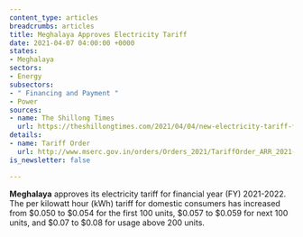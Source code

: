```yaml
---
content_type: articles
breadcrumbs: articles
title: Meghalaya Approves Electricity Tariff
date: 2021-04-07 04:00:00 +0000
states:
- Meghalaya
sectors:
- Energy
subsectors:
- " Financing and Payment "
- Power
sources:
- name: The Shillong Times
  url: https://theshillongtimes.com/2021/04/04/new-electricity-tariff-from-april-1/
details:
- name: Tariff Order
  url: http://www.mserc.gov.in/orders/Orders_2021/TariffOrder_ARR_2021-22_MePDCL.pdf
is_newsletter: false

---
```

**Meghalaya** approves its electricity tariff for financial year (FY) 2021-2022. The per kilowatt hour (kWh) tariff for domestic consumers has increased from $0.050 to $0.054 for the first 100 units, $0.057 to $0.059 for next 100 units, and $0.07 to $0.08 for usage above 200 units.
